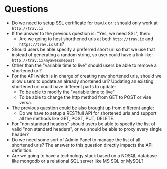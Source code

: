 # Questions

- Do we need to setup SSL certificate for trav.ix or it should only work at `http://trav.ix`
- If the answer to the previous question is: "Yes, we need SSL", then:
    - Are we going to host shorthened urls at both `http://trav.ix` and `https://trav.ix` urls?
- Should users be able specify a preferred short url so that we use that instead of generating a random string, so user could have a link like: `http://trav.ix/myawesomepost`
- Other than the "variable time to live" should users be able to remove a shortened url?
- For the API which is in charge of creating new shortened urls, should we allow users to update an already shortened url? Updating an existing shortened url could have different parts to update:
    - To be able to modify the "variable time to live"
    - To be able to change the http method from GET to POST or vise versa.
- The previous question could be also brought up from different angle:
    - Do we have to setup a RESTfull API for shortened urls and support all the methods like GET, POST, PUT, DELETE.
- For "non standard headers" should users be able to specify the list of valid "non standard headers", or we should be able to proxy every single header?
- Do we need some sort of Admin Panel to manage the list of all shortened urls? The answer to this question directly impacts the API definition.
- Are we going to have a technology stack based on a NOSQL database like mongodb or a relational SQL server like MS SQL or MySQL?

